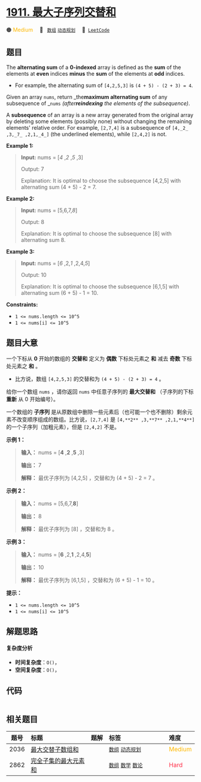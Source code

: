 # [1911. 最大子序列交替和](https://leetcode.com/problems/maximum-alternating-subsequence-sum)

🟠 <font color=#ffb800>Medium</font>&emsp; 🔖&ensp; [`数组`](/leetcode/outline/tag/array.md) [`动态规划`](/leetcode/outline/tag/dynamic-programming.md)&emsp; 🔗&ensp;[`LeetCode`](https://leetcode.com/problems/maximum-alternating-subsequence-sum)

## 题目

The **alternating sum** of a **0-indexed** array is defined as the **sum** of
the elements at **even** indices **minus** the **sum** of the elements at
**odd** indices.

  * For example, the alternating sum of `[4,2,5,3]` is `(4 + 5) - (2 + 3) = 4`.

Given an array `nums`, return _the**maximum alternating sum** of any
subsequence of _`nums` _(after**reindexing** the elements of the
subsequence)_.

A **subsequence** of an array is a new array generated from the original array
by deleting some elements (possibly none) without changing the remaining
elements' relative order. For example, `[2,7,4]` is a subsequence of `[4,_2_
,3,_7_ ,2,1,_4_]` (the underlined elements), while `[2,4,2]` is not.



**Example 1:**

> 
> 
> 
> 
> 
> **Input:** nums = [_4_ ,_2_ ,_5_ ,3]
> 
> Output: 7
> 
> Explanation: It is optimal to choose the subsequence [4,2,5] with alternating sum (4 + 5) - 2 = 7.

**Example 2:**

> 
> 
> 
> 
> 
> **Input:** nums = [5,6,7,_8_]
> 
> Output: 8
> 
> Explanation: It is optimal to choose the subsequence [8] with alternating sum 8.

**Example 3:**

> 
> 
> 
> 
> 
> **Input:** nums = [_6_ ,2,_1_ ,2,4,_5_]
> 
> Output: 10
> 
> Explanation: It is optimal to choose the subsequence [6,1,5] with alternating sum (6 + 5) - 1 = 10.

**Constraints:**

  * `1 <= nums.length <= 10^5`
  * `1 <= nums[i] <= 10^5`


## 题目大意

一个下标从 **0** 开始的数组的 **交替和** 定义为 **偶数** 下标处元素之 **和** 减去 **奇数** 下标处元素之 **和** 。

  * 比方说，数组 `[4,2,5,3]` 的交替和为 `(4 + 5) - (2 + 3) = 4` 。

给你一个数组 `nums` ，请你返回 `nums` 中任意子序列的 **最大交替和** （子序列的下标 **重新** 从 0 开始编号）。

一个数组的 **子序列** 是从原数组中删除一些元素后（也可能一个也不删除）剩余元素不改变顺序组成的数组。比方说，`[2,7,4]` 是 `[4,**2**
,3,**7** ,2,1,**4**]` 的一个子序列（加粗元素），但是 `[2,4,2]` 不是。

**示例 1：**

> 
> 
> 
> 
> 
> **输入：** nums = [**4** ,**2** ,**5** ,3]
> 
> **输出：** 7
> 
> **解释：** 最优子序列为 [4,2,5] ，交替和为 (4 + 5) - 2 = 7 。
> 
> 

**示例 2：**

> 
> 
> 
> 
> 
> **输入：** nums = [5,6,7,**8**]
> 
> **输出：** 8
> 
> **解释：** 最优子序列为 [8] ，交替和为 8 。
> 
> 

**示例 3：**

> 
> 
> 
> 
> 
> **输入：** nums = [**6** ,2,**1** ,2,4,**5**]
> 
> **输出：** 10
> 
> **解释：** 最优子序列为 [6,1,5] ，交替和为 (6 + 5) - 1 = 10 。
> 
> 

**提示：**

  * `1 <= nums.length <= 10^5`
  * `1 <= nums[i] <= 10^5`


## 解题思路

#### 复杂度分析

- **时间复杂度**：`O()`，
- **空间复杂度**：`O()`，

## 代码

```javascript

```

## 相关题目

<!-- prettier-ignore -->
| 题号 | 标题 | 题解 | 标签 | 难度 |
| :------: | :------ | :------: | :------ | :------ |
| 2036 | [最大交替子数组和](https://leetcode.com/problems/maximum-alternating-subarray-sum) |  |  [`数组`](/leetcode/outline/tag/array.md) [`动态规划`](/leetcode/outline/tag/dynamic-programming.md) | <font color=#ffb800>Medium</font> |
| 2862 | [完全子集的最大元素和](https://leetcode.com/problems/maximum-element-sum-of-a-complete-subset-of-indices) |  |  [`数组`](/leetcode/outline/tag/array.md) [`数学`](/leetcode/outline/tag/math.md) [`数论`](/leetcode/outline/tag/number-theory.md) | <font color=#ff334b>Hard</font> |

<style>
.blue {
    background-color: #096dd9;
    padding: 0.25rem 0.5rem;
    margin: 0;
    font-size: 0.85em;
    border-radius: 3px;
    color: white;
    font-weight: 500;
}
table th:first-of-type { width: 10%; }
table th:nth-of-type(2) { width: 35%; }
table th:nth-of-type(3) { width: 10%; }
table th:nth-of-type(4) { width: 35%; }
table th:nth-of-type(5) { width: 10%; }
</style>
